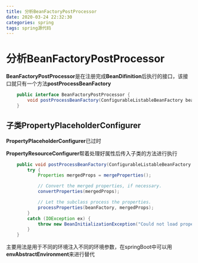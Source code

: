 ```yaml
---
title: 分析BeanFactoryPostProcessor
date: 2020-03-24 22:32:30
categories: spring
tags: spring源代码
---
```


# 分析BeanFactoryPostProcessor

**BeanFactoryPostProcessor**是在注册完成**BeanDifinition**后执行的接口，该接口就只有一个方法**postProcessBeanFactory**

```java
    public interface BeanFactoryPostProcessor {
        void postProcessBeanFactory(ConfigurableListableBeanFactory beanFactory) throws BeansException;
    }
```

## 子类PropertyPlaceholderConfigurer

**PropertyPlaceholderConfigurer**已过时

**PropertyResourceConfigurer**帮着处理好属性后传入子类的方法进行执行

```java
	public void postProcessBeanFactory(ConfigurableListableBeanFactory beanFactory) throws BeansException {
		try {
			Properties mergedProps = mergeProperties();

			// Convert the merged properties, if necessary.
			convertProperties(mergedProps);

			// Let the subclass process the properties.
			processProperties(beanFactory, mergedProps);
		}
		catch (IOException ex) {
			throw new BeanInitializationException("Could not load properties", ex);
		}
	}

```

主要用法是用于不同的环境注入不同的环境参数，在springBoot中可以用**envAbstractEnvironment**来进行替代


